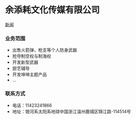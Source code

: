 # 余添耗文化传媒有限公司 #
[新闻](https://wanghaoran2211.github.io/yutianhaocompany/news)

### 业务范围 ###

- 出售火箭弹，枪支等个人防身武器
- 抢夺制空权与制海权
- 开发新型武器
- 厨艺辅导
- 开发坤坤主题产品
- ...
### 联系方式 ###

- 电话：11423241866
- 地址：银河系太阳系地球中国浙江温州鹿城区锦江路-114514号

